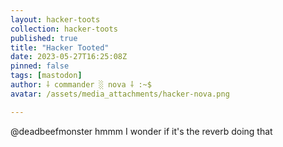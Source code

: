 ```yaml
---
layout: hacker-toots
collection: hacker-toots
published: true
title: "Hacker Tooted"
date: 2023-05-27T16:25:08Z
pinned: false
tags: [mastodon]
author: ⸸ commander ░ nova ⸸ :~$
avatar: /assets/media_attachments/hacker-nova.png

---
```


<p>@deadbeefmonster hmmm I wonder if it&#39;s the reverb doing that</p>


